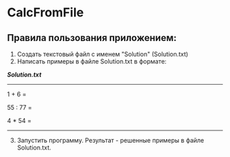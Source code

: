 # CalcFromFile
## Правила пользования приложением:
1) Создать текстовый файл с именем "Solution" (Solution.txt)
2) Написать примеры в файле Solution.txt в формате:

***Solution.txt***
_________________
<p> 1 + 6 = </p>
<p> 55 : 77 = </p>
<p> 4 * 54 = </p>

_________________


3) Запустить программу. Результат - решенные примеры в файле Solution.txt.
